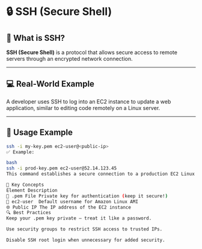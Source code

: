 # 🔒 SSH (Secure Shell)

## 📍 What is SSH?
**SSH (Secure Shell)** is a protocol that allows secure access to remote servers through an encrypted network connection.

---

## 💻 Real-World Example

A developer uses SSH to log into an EC2 instance to update a web application, similar to editing code remotely on a Linux server.

---

## 🧪 Usage Example

```bash
ssh -i my-key.pem ec2-user@<public-ip>
✅ Example:

bash
ssh -i prod-key.pem ec2-user@52.14.123.45
This command establishes a secure connection to a production EC2 Linux instance for tasks like maintenance, updates, or troubleshooting.

🧠 Key Concepts
Element	Description
🔑 .pem File	Private key for authentication (keep it secure!)
👤 ec2-user	Default username for Amazon Linux AMI
🌐 Public IP	The IP address of the EC2 instance
🔍 Best Practices
Keep your .pem key private — treat it like a password.

Use security groups to restrict SSH access to trusted IPs.

Disable SSH root login when unnecessary for added security.
